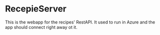 # RecepieServer

This is the webapp for the recipes' RestAPI. It used to run in Azure and the app should connect right away ot it. 
